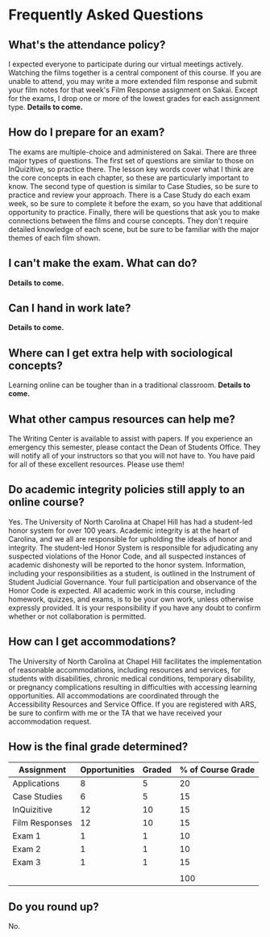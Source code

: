 # Frequently Asked Questions

## What's the attendance policy?
I expected everyone to participate during our virtual meetings actively.  Watching the films together is a central component of this course. If you are unable to attend, you may write a more extended film response and submit your film notes for that week's Film Response assignment on Sakai.  Except for the exams, I drop one or more of the lowest grades for each assignment type. **Details to come.**

## How do I prepare for an exam?
The exams are multiple-choice and administered on Sakai. There are three major types of questions. The first set of questions are similar to those on InQuizitive, so practice there. The lesson key words cover what I think are the core concepts in each chapter, so these are particularly important to know. The second type of question is similar to Case Studies, so be sure to practice and review your approach. There is a Case Study do each exam week, so be sure to complete it before the exam, so you have that additional opportunity to practice. Finally, there will be questions that ask you to make connections between the films and course concepts. They don't require detailed knowledge of each scene, but be sure to be familiar with the major themes of each film shown.

## I can't make the exam. What can do?  
**Details to come.**

## Can I hand in work late?  
**Details to come.**

## Where can I get extra help with sociological concepts?
Learning online can be tougher than in a traditional classroom. **Details to come.**

## What other campus resources can help me?
The Writing Center is available to assist with papers. If you experience an emergency this semester, please contact the Dean of Students Office. They will notify all of your instructors so that you will not have to. You have paid for all of these excellent resources. Please use them!

## Do academic integrity policies still apply to an online course?
Yes. The University of North Carolina at Chapel Hill has had a student-led honor system for over 100 years. Academic integrity is at the heart of Carolina, and we all are responsible for upholding the ideals of honor and integrity.  The student-led Honor System is responsible for adjudicating any suspected violations of the Honor Code, and all suspected instances of academic dishonesty will be reported to the honor system. Information, including your responsibilities as a student, is outlined in the Instrument of Student Judicial Governance. Your full participation and observance of the Honor Code is expected. All academic work in this course, including homework, quizzes, and exams, is to be your own work, unless otherwise expressly provided. It is your responsibility if you have any doubt to confirm whether or not collaboration is permitted.

## How can I get accommodations?
The University of North Carolina at Chapel Hill facilitates the implementation of reasonable accommodations, including resources and services, for students with disabilities, chronic medical conditions, temporary disability, or pregnancy complications resulting in difficulties with accessing learning opportunities. All accommodations are coordinated through the Accessibility Resources and Service Office. If you are registered with ARS, be sure to confirm with me or the TA that we have received your accommodation request.


## How is the final grade determined?
| Assignment     | Opportunities  | Graded | % of Course Grade |
|----------------|----------------|------------------|-------------------|
| Applications   | 8              | 5                | 20                |
| Case Studies   | 6              | 5                | 15                |
| InQuizitive    | 12             | 10               | 15                |
| Film Responses | 12             | 10               | 15                |
| Exam 1         | 1              | 1                | 10                |
| Exam 2         | 1              | 1                | 10                |
| Exam 3         | 1              | 1                | 15                |
|                |                |                  |                   |
|                |                |                  | 100               |


## Do you round up?
No.
